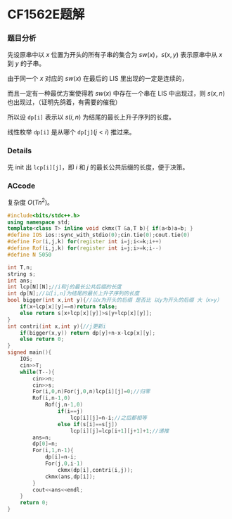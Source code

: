 # CF1562E题解

### 题目分析

先设原串中以 $x$ 位置为开头的所有子串的集合为 $sw(x)$，$s(x,y)$ 表示原串中从 $x$ 到 $y$ 的子串。

由于同一个 $x$ 对应的 $sw(x)$ 在最后的 LIS 里出现的一定是连续的，

而且一定有一种最优方案使得若 $sw(x)$ 中存在一个串在 LIS 中出现过，则 $s(x,n)$ 也出现过，（证明先鸽着，有需要的催我）

所以设 `dp[i]` 表示以 $s(i,n)$ 为结尾的最长上升子序列的长度。

线性枚举 `dp[i]` 是从哪个 `dp[j]`$(j<i)$ 推过来。

### Details

先 init 出 `lcp[i][j]`，即 $i$ 和 $j$ 的最长公共后缀的长度，便于决策。

### ACcode

复杂度 $O(Tn^2)$。

```cpp
#include<bits/stdc++.h>
using namespace std;
template<class T> inline void ckmx(T &a,T b){ if(a<b)a=b; }
#define IOS ios::sync_with_stdio(0);cin.tie(0);cout.tie(0)
#define For(i,j,k) for(register int i=j;i<=k;i++)
#define Rof(i,j,k) for(register int i=j;i>=k;i--)
#define N 5050

int T,n;
string s;
int ans;
int lcp[N][N];//i和j的最长公共后缀的长度 
int dp[N];//以[i,n]为结尾的最长上升子序列的长度 
bool bigger(int x,int y){//以x为开头的后缀 是否比 以y为开头的后缀 大（x>y） 
	if(x+lcp[x][y]==n)return false;
	else return s[x+lcp[x][y]]>s[y+lcp[x][y]];
}
int contri(int x,int y){//j更新i 
	if(bigger(x,y)) return dp[y]+n-x-lcp[x][y];
	else return 0;
}
signed main(){
	IOS;
	cin>>T;
	while(T--){
		cin>>n;
		cin>>s;
		For(i,0,n)For(j,0,n)lcp[i][j]=0;//归零 
		Rof(i,n-1,0)
			Rof(j,n-1,0)
				if(i==j)
					lcp[i][j]=n-i;//之后都相等 
				else if(s[i]==s[j])
					lcp[i][j]=lcp[i+1][j+1]+1;//递推 
		ans=n;
		dp[0]=n;
		For(i,1,n-1){
			dp[i]=n-i;
			For(j,0,i-1)
				ckmx(dp[i],contri(i,j));
			ckmx(ans,dp[i]);
		}
		cout<<ans<<endl;
	} 
    return 0;
}

```